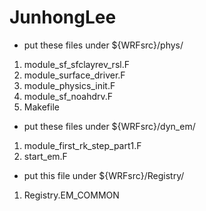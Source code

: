 # JunhongLee

- put these files under ${WRFsrc}/phys/
1) module_sf_sfclayrev_rsl.F
2) module_surface_driver.F
3) module_physics_init.F
4) module_sf_noahdrv.F
5) Makefile

- put these files under ${WRFsrc}/dyn_em/
1) module_first_rk_step_part1.F
2) start_em.F

- put this file under ${WRFsrc}/Registry/
1) Registry.EM_COMMON
